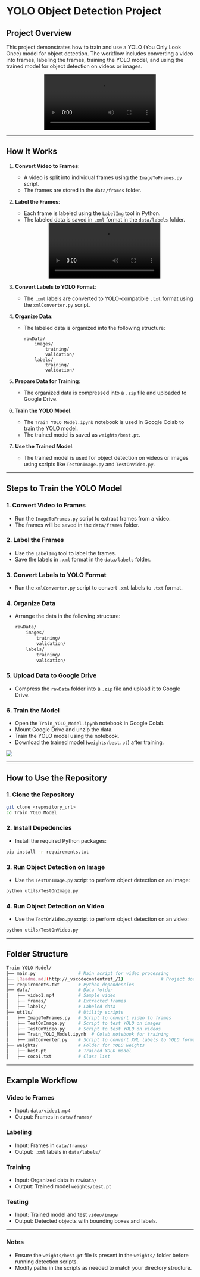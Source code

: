 # YOLO Object Detection Project

## **Project Overview**
This project demonstrates how to train and use a YOLO (You Only Look Once) model for object detection. The workflow includes converting a video into frames, labeling the frames, training the YOLO model, and using the trained model for object detection on videos or images.

<div align="center">
   <video controls>
       <source src="data/Output_video.mp4" type="video/mp4">
       Your browser does not support the video tag.
   </video>
</div>


---

## **How It Works**
1. **Convert Video to Frames**:
   - A video is split into individual frames using the `ImageToFrames.py` script.
   - The frames are stored in the `data/frames` folder.

2. **Label the Frames**:
   - Each frame is labeled using the `LabelImg` tool in Python.
   - The labeled data is saved in `.xml` format in the `data/labels` folder.

   <div align="center">
   <video controls>
       <source src="data/Lable_video.mp4" type="video/mp4">
       Your browser does not support the video tag.
   </video>
</div>

3. **Convert Labels to YOLO Format**:
   - The `.xml` labels are converted to YOLO-compatible `.txt` format using the `xmlConverter.py` script.

4. **Organize Data**:
   - The labeled data is organized into the following structure:
     ```
     rawData/
         images/
             training/
             validation/
         labels/
             training/
             validation/
     ```

5. **Prepare Data for Training**:
   - The organized data is compressed into a `.zip` file and uploaded to Google Drive.

6. **Train the YOLO Model**:
   - The `Train_YOLO_Model.ipynb` notebook is used in Google Colab to train the YOLO model.
   - The trained model is saved as `weights/best.pt`.

7. **Use the Trained Model**:
   - The trained model is used for object detection on videos or images using scripts like `TestOnImage.py` and `TestOnVideo.py`.

---

## **Steps to Train the YOLO Model**

### 1. **Convert Video to Frames**
- Run the `ImageToFrames.py` script to extract frames from a video.
- The frames will be saved in the `data/frames` folder.

### 2. **Label the Frames**
- Use the `LabelImg` tool to label the frames.
- Save the labels in `.xml` format in the `data/labels` folder.

### 3. **Convert Labels to YOLO Format**
- Run the `xmlConverter.py` script to convert `.xml` labels to `.txt` format.

### 4. **Organize Data**
- Arrange the data in the following structure:

    ```bash
    rawData/
        images/
            training/
            validation/
        labels/
            training/
            validation/
    ```

### 5. **Upload Data to Google Drive**
- Compress the `rawData` folder into a `.zip` file and upload it to Google Drive.

### 6. **Train the Model**
- Open the `Train_YOLO_Model.ipynb` notebook in Google Colab.
- Mount Google Drive and unzip the data.
- Train the YOLO model using the notebook.
- Download the trained model (`weights/best.pt`) after training.

![](data/screenshot.png)

---

## **How to Use the Repository**

### 1. **Clone the Repository**
```bash
git clone <repository_url>
cd Train YOLO Model
```
### 2. **Install Depedencies**
- Install the required Python packages:
```bash
pip install -r requirements.txt
```
### 3. **Run Object Detection on Image**
- Use the `TestOnImage.py` script to perform object detection on an image:
```bash
python utils/TestOnImage.py
```
### 4. **Run Object Detection on Video**
- Use the `TestOnVideo.py` script to perform object detection on an video:
```bash
python utils/TestOnVideo.py
```

---

## Folder Structure
```bash
Train YOLO Model/
├── main.py                # Main script for video processing
├── [Readme.md](http://_vscodecontentref_/1)              # Project documentation
├── requirements.txt       # Python dependencies
├── data/                  # Data folder
│   ├── video1.mp4         # Sample video
│   ├── frames/            # Extracted frames
│   ├── labels/            # Labeled data
├── utils/                 # Utility scripts
│   ├── ImageToFrames.py   # Script to convert video to frames
│   ├── TestOnImage.py     # Script to test YOLO on images
│   ├── TestOnVideo.py     # Script to test YOLO on videos
│   ├── Train_YOLO_Model.ipynb  # Colab notebook for training
│   ├── xmlConverter.py    # Script to convert XML labels to YOLO format
├── weights/               # Folder for YOLO weights
│   ├── best.pt            # Trained YOLO model
│   ├── coco1.txt          # Class list
```

--- 

## Example Workflow
### Video to Frames
- Input: `data/video1.mp4`
- Output: Frames in `data/frames/`
### Labeling
- Input: Frames in `data/frames/`
- Output: `.xml` labels in `data/labels/`
### Training
- Input: Organized data in `rawData/`
- Output: Trained model `weights/best.pt`
### Testing
- Input: Trained model and test `video/image`
- Output: Detected objects with bounding boxes and labels.

---

### Notes
- Ensure the `weights/best.pt` file is present in the `weights/` folder before running detection scripts.
- Modify paths in the scripts as needed to match your directory structure.